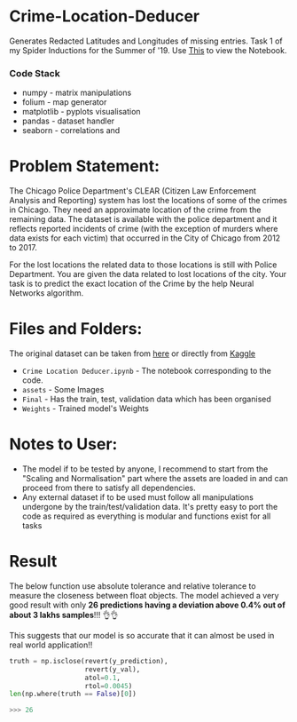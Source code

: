 # Crime-Location-Deducer
Generates Redacted Latitudes and Longitudes of missing entries. Task 1 of my Spider Inductions for the Summer of '19.
Use [This](https://nbviewer.jupyter.org/github/Syzygianinfern0/Crime-Location-Deducer/blob/master/Crime%20Location%20Deducer.ipynb) to view the Notebook. 
### Code Stack
* numpy - matrix manipulations
* folium - map generator
* matplotlib - pyplots visualisation
* pandas - dataset handler
* seaborn - correlations and 
  
# Problem Statement:
The Chicago Police Department's CLEAR (Citizen Law Enforcement Analysis and Reporting) system has lost the locations of some of the crimes in Chicago. They need an approximate location of the crime from the remaining data. The dataset is available with the police department and it reflects reported incidents of crime (with the exception of murders where data exists for each victim) that occurred in the City of Chicago from 2012 to 2017.

For the lost locations the related data to those locations is still with Police Department. You are given the data related to lost locations of the city. Your task is to predict the exact location of the Crime by the help Neural Networks algorithm.

# Files and Folders:
The original dataset can be taken from [here](https://drive.google.com/drive/folders/12JgRDsv460rR5atQw2Bha0M0UGSd99Ip) or directly from [Kaggle](https://www.kaggle.com/currie32/crimes-in-chicago)
* `Crime Location Deducer.ipynb` - The notebook corresponding to the code.
* `assets` - Some Images
* `Final` - Has the train, test, validation data which has been organised
* `Weights` - Trained model's Weights

# Notes to User:
* The model if to be tested by anyone, I recommend to start from the "Scaling and Normalisation" part where the assets are loaded in and can proceed from there to satisfy all dependencies. 
* Any external dataset if to be used must follow all manipulations undergone by the train/test/validation data. It's pretty easy to port the code as required as everything is modular and functions exist for all tasks

# Result
The below function use absolute tolerance and relative tolerance to measure the closeness between float objects. The model achieved a very good result with only **26 predictions having a deviation above 0.4% out of about 3 lakhs samples**!!! 👌👌

This suggests that our model is so accurate that it can almost be used in real world application!!


```python
truth = np.isclose(revert(y_prediction),
                   revert(y_val),
                   atol=0.1,
                   rtol=0.0045)
len(np.where(truth == False)[0])

>>> 26
```
